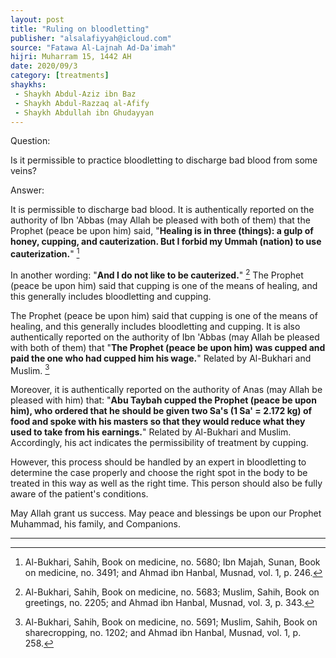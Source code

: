```yaml
---
layout: post
title: "Ruling on bloodletting"
publisher: "alsalafiyyah@icloud.com"
source: "Fatawa Al-Lajnah Ad-Da'imah"
hijri: Muharram 15, 1442 AH
date: 2020/09/3
category: [treatments]
shaykhs: 
 - Shaykh Abdul-Aziz ibn Baz
 - Shaykh Abdul-Razzaq al-Afify
 - Shaykh Abdullah ibn Ghudayyan
---
```


Question:

Is it permissible to practice bloodletting to discharge bad blood from some veins? 

Answer:

It is permissible to discharge bad blood. It is authentically reported on the authority of Ibn 'Abbas (may Allah be pleased with both of them) that the Prophet (peace be upon him) said, "**Healing is in three (things): a gulp of honey, cupping, and cauterization. But I forbid my Ummah (nation) to use cauterization.**" [^1] 

In another wording: "**And I do not like to be cauterized.**" [^2] The Prophet (peace be upon him) said that cupping is one of the means of healing, and this generally includes bloodletting and cupping. 

The Prophet (peace be upon him) said that cupping is one of the means of healing, and this generally includes bloodletting and cupping. It is also authentically reported on the authority of Ibn 'Abbas (may Allah be pleased with both of them) that "**The Prophet (peace be upon him) was cupped and paid the one who had cupped him his wage.**" Related by Al-Bukhari and Muslim. [^3]

Moreover, it is authentically reported on the authority of Anas (may Allah be pleased with him) that: "**Abu Taybah cupped the Prophet (peace be upon him), who ordered that he should be given two Sa's (1 Sa' = 2.172 kg) of food and spoke with his masters so that they would reduce what they used to take from his earnings.**" Related by Al-Bukhari and Muslim. Accordingly, his act indicates the permissibility of treatment by cupping.

However, this process should be handled by an expert in bloodletting to determine the case properly and choose the right spot in the body to be treated in this way as well as the right time. This person should also be fully aware of the patient's conditions.

May Allah grant us success. May peace and blessings be upon our Prophet Muhammad, his family, and Companions. 

---

[^1]: Al-Bukhari, Sahih, Book on medicine, no. 5680; Ibn Majah, Sunan, Book on medicine, no. 3491; and Ahmad ibn Hanbal, Musnad, vol. 1, p. 246.
[^2]: Al-Bukhari, Sahih, Book on medicine, no. 5683; Muslim, Sahih, Book on greetings, no. 2205; and Ahmad ibn Hanbal, Musnad, vol. 3, p. 343.
[^3]: Al-Bukhari, Sahih, Book on medicine, no. 5691; Muslim, Sahih, Book on sharecropping, no. 1202; and Ahmad ibn Hanbal, Musnad, vol. 1, p. 258.
[^4]: Al-Bukhari, Sahih, Book on lease, no. 2277; Muslim, Sahih, Book on sharecropping, no. 1577; Al-Tirmidhy, Sunan, Book on transactions, no. 1278; Abu Dawud, Sunan, Book on transactions, no. 3424; Ibn Majah, Sunan, Book on trades, no. 2164; Ahmad ibn Hanbal, Musnad, vol. 3, p. 182; Malik, Al-Muwatta*, Book on miscellaneous matters, no. 1821; and Al-Darimy, Sunan, Book on transactions, no. 2622.
